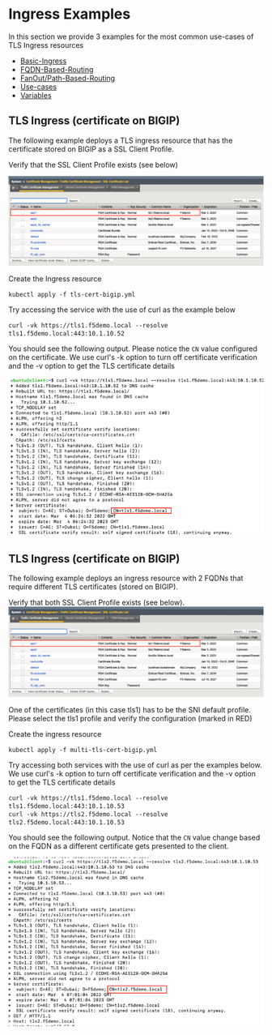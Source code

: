 # Ingress Examples

In this section we provide 3 examples for the most common use-cases of TLS Ingress resources

- [Basic-Ingress](#Basic-Ingress)
- [FQDN-Based-Routing](#FQDN-Based-Routing)
- [FanOut/Path-Based-Routing](#FanOut/Path-Based-Routing)
- [Use-cases](#use-cases)
- [Variables](#variables)


## TLS Ingress (certificate on BIGIP)
The following example deploys a TLS ingress resource that has the certificate stored on BIGIP as a SSL Client Profile.

Verify that the SSL Client Profile exists (see below)

![certificates-bigip](images/certificates-bigip.png)

Create the Ingress resource
```
kubectl apply -f tls-cert-bigip.yml
```

Try accessing the service with the use of curl as the example below

```
curl -vk https://tls1.f5demo.local --resolve tls1.f5demo.local:443:10.1.10.52
```

You should see the following output. Please notice the `CN` value configured on the certificate. We use curl's -k option to turn off certificate verification and the -v option to get the TLS certificate details

![tls-ingress-bigip](images/tls-ingress-bigip.png)


## TLS Ingress (certificate on BIGIP)
The following example deploys an ingress resource with 2 FQDNs that require different TLS certificates (stored on BIGIP).

Verify that both SSL Client Profile exists (see below). 
![certificates-bigip](images/certificates-bigip.png)

One of the certificates (in this case tls1) has to be the SNI default profile. Please select the tls1 profile and verify the configuration (marked in RED)


Create the ingress resource
```
kubectl apply -f multi-tls-cert-bigip.yml
```

Try accessing both services with the use of curl as per the examples below. We use curl's -k option to turn off certificate verification and the -v option to get the TLS certificate details

```
curl -vk https://tls1.f5demo.local --resolve tls1.f5demo.local:443:10.1.10.53
curl -vk https://tls2.f5demo.local --resolve tls2.f5demo.local:443:10.1.10.53
```

You should see the following output. Notice that the `CN` value change based on the FQDN as a different certificate gets presented to the client.

![multi-tls-ingress-bigip](images/multi-tls-ingress-bigip.png)
